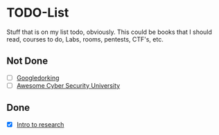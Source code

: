 # TODO-List

Stuff that is on my list todo, obviously. This could be books that I should read, courses to do, Labs, rooms, pentests, CTF's, etc.

## Not Done
- [ ] [Googledorking](https://tryhackme.com/room/googledorking)
- [ ] [Awesome Cyber Security University](https://github.com/brootware/awesome-cyber-security-university#contentshttps://github.com/brootware/awesome-cyber-security-university#contents)

## Done
- [X] [Intro to research](https://tryhackme.com/room/introtoresearch#)